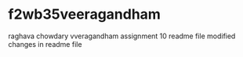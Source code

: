 # f2wb35veeragandham
raghava chowdary vveragandham 
assignment 10
readme file modified
changes in readme file
